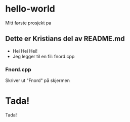# hello-world
Mitt første prosjekt pa

## Dette er Kristians del av README.md
* Hei Hei Hei!
* Jeg legger til en fil: fnord.cpp

### Fnord.cpp
Skriver ut "Fnord" på skjermen

# Tada!
Tada!
